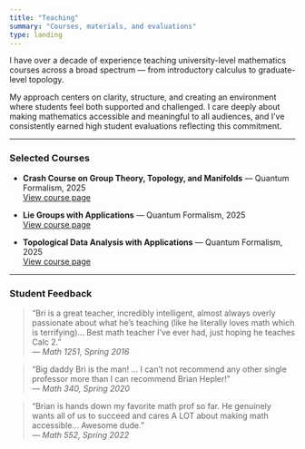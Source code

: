 ```yaml
---
title: "Teaching"
summary: "Courses, materials, and evaluations"
type: landing
---
```


I have over a decade of experience teaching university-level mathematics courses across a broad spectrum — from introductory calculus to graduate-level topology.

My approach centers on clarity, structure, and creating an environment where students feel both supported and challenged. I care deeply about making mathematics accessible and meaningful to all audiences, and I’ve consistently earned high student evaluations reflecting this commitment.

---

### Selected Courses

- **Crash Course on Group Theory, Topology, and Manifolds** — Quantum Formalism, 2025  
  [View course page](https://quantumformalism.academy/crash-course-on-groups-topology-manifolds)

- **Lie Groups with Applications** — Quantum Formalism, 2025  
  [View course page](https://quantumformalism.academy/lie-groups-with-applications)

- **Topological Data Analysis with Applications** — Quantum Formalism, 2025  
  [View course page](https://quantumformalism.academy/topological-data-analysis-with-applications)

---

### Student Feedback

> “Bri is a great teacher, incredibly intelligent, almost always overly passionate about what he’s teaching (like he literally loves math which is terrifying)... Best math teacher I’ve ever had, just hoping he teaches Calc 2.”  
> — *Math 1251, Spring 2016*

> “Big daddy Bri is the man! ... I can’t not recommend any other single professor more than I can recommend Brian Hepler!”  
> — *Math 340, Spring 2020*

> “Brian is hands down my favorite math prof so far. He genuinely wants all of us to succeed and cares A LOT about making math accessible... Awesome dude.”  
> — *Math 552, Spring 2022*
